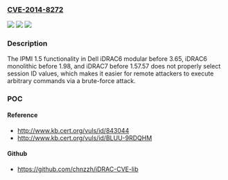 ### [CVE-2014-8272](https://cve.mitre.org/cgi-bin/cvename.cgi?name=CVE-2014-8272)
![](https://img.shields.io/static/v1?label=Product&message=n%2Fa&color=blue)
![](https://img.shields.io/static/v1?label=Version&message=n%2Fa&color=blue)
![](https://img.shields.io/static/v1?label=Vulnerability&message=n%2Fa&color=brighgreen)

### Description

The IPMI 1.5 functionality in Dell iDRAC6 modular before 3.65, iDRAC6 monolithic before 1.98, and iDRAC7 before 1.57.57 does not properly select session ID values, which makes it easier for remote attackers to execute arbitrary commands via a brute-force attack.

### POC

#### Reference
- http://www.kb.cert.org/vuls/id/843044
- http://www.kb.cert.org/vuls/id/BLUU-9RDQHM

#### Github
- https://github.com/chnzzh/iDRAC-CVE-lib

